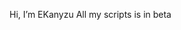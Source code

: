 Hi, I’m EKanyzu
All my scripts is in beta

<!---
EKanyzu/EKanyzu is a ✨ special ✨ repository because its `README.md` (this file) appears on your GitHub profile.
You can click the Preview link to take a look at your changes.
--->
